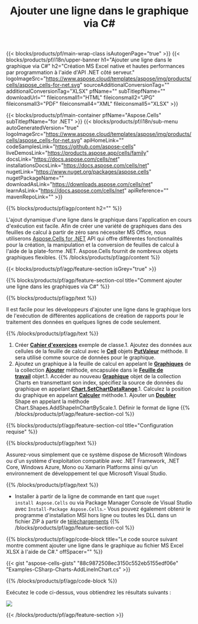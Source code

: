 ﻿---
title: Ajouter une ligne dans le graphique via C# 
url: /fr/net/add-line-in-chart/ 
description: C# Exemple de code pour ajouter une ligne dans le graphique à Excel à l'aide de la bibliothèque .NET. Utilisez ce code pour ajouter une ligne dans le graphique à MS Excel dans VB.NET, Asp.NET ou toute application basée sur .NET.
---
{{< blocks/products/pf/main-wrap-class isAutogenPage="true" >}}
{{< blocks/products/pf/i18n/upper-banner h1="Ajouter une ligne dans le graphique via C#" h2="Création MS Excel native et hautes performances par programmation à l\'aide d\'API .NET côté serveur." logoImageSrc="https://www.aspose.cloud/templates/aspose/img/products/cells/aspose_cells-for-net.svg" sourceAdditionalConversionTag="" additionalConversionTag="XLSX" pfName="" subTitlepfName="" downloadUrl="" fileiconsmall1="HTML" fileiconsmall2="JPG" fileiconsmall3="PDF" fileiconsmall4="XML" fileiconsmall5="XLSX" >}}

{{< blocks/products/pf/main-container pfName="Aspose.Cells" subTitlepfName="for .NET" >}}
{{< blocks/products/pf/i18n/sub-menu autoGeneratedVersion="true" logoImageSrc="https://www.aspose.cloud/templates/aspose/img/products/cells/aspose_cells-for-net.svg" apiHomeLink="" codeSamplesLink="https://github.com/aspose-cells" liveDemosLink="https://products.aspose.app/cells/family" docsLink="https://docs.aspose.com/cells/net" installationsDocsLink="https://docs.aspose.com/cells/net" nugetLink="https://www.nuget.org/packages/aspose.cells" nugetPackageName="" downloadAsLink="https://downloads.aspose.com/cells/net" learnAsLink="https://docs.aspose.com/cells/net" apiReference="" mavenRepoLink="" >}}

{{% blocks/products/pf/agp/content h2="" %}}

L'ajout dynamique d'une ligne dans le graphique dans l'application en cours d'exécution est facile. Afin de créer une variété de graphiques dans des feuilles de calcul à partir de zéro sans nécessiter MS Office, nous utiliserons [Aspose.Cells for .NET](https://products.aspose.com/cells/net)  API qui offre différentes fonctionnalités pour la création, la manipulation et la conversion de feuilles de calcul à l'aide de la plate-forme .NET. Aspose.Cells fournit de nombreux objets graphiques flexibles.
{{% /blocks/products/pf/agp/content %}}

{{< blocks/products/pf/agp/feature-section isGrey="true" >}}

{{% blocks/products/pf/agp/feature-section-col title="Comment ajouter une ligne dans les graphiques via C#" %}}

{{% blocks/products/pf/agp/text %}}

 Il est facile pour les développeurs d'ajouter une ligne dans le graphique lors de l'exécution de différentes applications de création de rapports pour le traitement des données en quelques lignes de code seulement.

{{% /blocks/products/pf/agp/text %}}

1. Créer [**Cahier d'exercices**](https://apireference.aspose.com/cells/net/aspose.cells/workbook) exemple de classe.1. Ajoutez des données aux cellules de la feuille de calcul avec le [**Cell**](https://apireference.aspose.com/cells/net/aspose.cells/cell) objets [**PutValeur**](https://apireference.aspose.com/cells/net/aspose.cells/cell/methods/putvalue/index) méthode.   Il sera utilisé comme source de données pour le graphique.
1. Ajoutez un graphique à la feuille de calcul en appelant le [**Graphiques**](https://apireference.aspose.com/cells/net/aspose.cells.charts/chartcollection) de la collection [**Ajouter**](https://apireference.aspose.com/cells/net/aspose.cells.charts/chartcollection/methods/add) méthode, encapsulée dans le [**Feuille de travail**](https://apireference.aspose.com/cells/net/aspose.cells/worksheet) objet.1. Accéder au nouveau [**Graphique**](https://apireference.aspose.com/cells/net/aspose.cells.charts/chart) objet de la collection Charts en transmettant son index, spécifiez la source de données du graphique en appelant [**Chart.SetChartDataRange**](https://https://apireference.aspose.com/cells/net/aspose.cells.charts/chart/methods/setchartdatarange).1. Calculez la position du graphique en appelant [**Calculer**](https://https://apireference.aspose.com/cells/net/aspose.cells.charts/chart/methods/Calculate) méthode.1. Ajouter un [**Doubler**](https://apireference.aspose.com/cells/net/aspose.cells.drawing/shape/properties/msodrawingtype) Shape en appelant la méthode Chart.Shapes.AddShapeInChartByScale.1. Définir le format de ligne
{{% /blocks/products/pf/agp/feature-section-col %}}

{{% blocks/products/pf/agp/feature-section-col title="Configuration requise" %}}

{{% blocks/products/pf/agp/text %}}

 Assurez-vous simplement que ce système dispose de Microsoft Windows ou d'un système d'exploitation compatible avec .NET Framework, .NET Core, Windows Azure, Mono ou Xamarin Platforms ainsi qu'un environnement de développement tel que Microsoft Visual Studio. 

{{% /blocks/products/pf/agp/text %}}

- Installer à partir de la ligne de commande en tant que <code>nuget install Aspose.Cells</code> ou via Package Manager Console de Visual Studio avec <code>Install-Package Aspose.Cells</code>.- Vous pouvez également obtenir le programme d'installation MSI hors ligne ou toutes les DLL dans un fichier ZIP à partir de <a href="https://downloads.aspose.com/cells/net">téléchargements</a>
{{% /blocks/products/pf/agp/feature-section-col %}}

{{% blocks/products/pf/agp/code-block title="Le code source suivant montre comment ajouter une ligne dans le graphique au fichier MS Excel XLSX à l\'aide de C#." offSpacer="" %}}

{{< gist "aspose-cells-gists" "88c9872508ec3150c552eb5155edf06e" "Examples-CSharp-Charts-AddLineInChart.cs" >}}

{{% /blocks/products/pf/agp/code-block %}}

Exécutez le code ci-dessus, vous obtiendrez les résultats suivants :

![](line-in-chart.png)

{{< /blocks/products/pf/agp/feature-section >}}


<!-- aboutfile Starts -->
